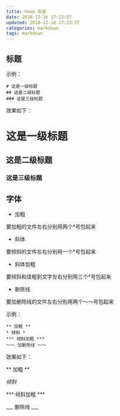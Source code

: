 ```yaml
---
title: hexo 安装
date: 2018-12-16 17:23:57
updated: 2018-12-16 17:23:57
categories: markdown
tags: markdown
---
```


## 标题

示例：
```
# 这是一级标题
## 这是二级标题
### 这是三级标题
```
效果如下：
# 这是一级标题
## 这是二级标题
### 这是三级标题

## 字体
* 加粗 

要加粗的文件左右分别用两个*号包起来

* 斜体

要倾斜的文件左右分别用一个*号包起来

* 斜体加粗

要倾斜和佳粗到文字左右分别用三个*号包起来

* 删除线

要加删除线的文件左右分别用两个～～号包起来

示例：

```
** 加粗 **
* 倾斜 *
*** 倾斜加粗 ***
～～ 加删除线 ～～
```

效果如下：

** 加粗 **

*倾斜*

*** 倾斜加粗 ***

___ 删除线 ___
